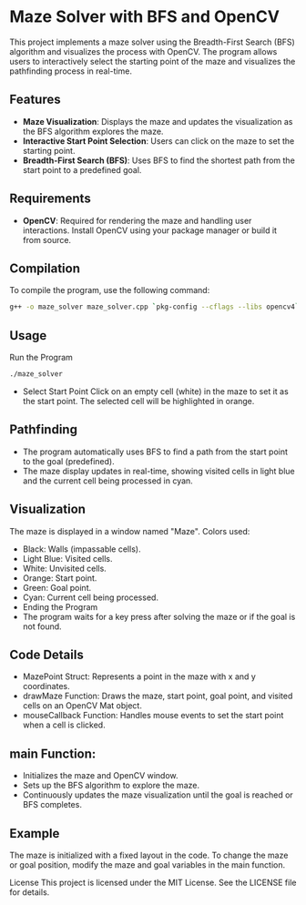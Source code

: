 # Maze Solver with BFS and OpenCV

This project implements a maze solver using the Breadth-First Search (BFS) algorithm and visualizes the process with OpenCV. The program allows users to interactively select the starting point of the maze and visualizes the pathfinding process in real-time.

## Features

- **Maze Visualization**: Displays the maze and updates the visualization as the BFS algorithm explores the maze.
- **Interactive Start Point Selection**: Users can click on the maze to set the starting point.
- **Breadth-First Search (BFS)**: Uses BFS to find the shortest path from the start point to a predefined goal.

## Requirements

- **OpenCV**: Required for rendering the maze and handling user interactions. Install OpenCV using your package manager or build it from source.

## Compilation

To compile the program, use the following command:

```sh
g++ -o maze_solver maze_solver.cpp `pkg-config --cflags --libs opencv4`
```
## Usage
Run the Program
```sh
./maze_solver
```
- Select Start Point
 Click on an empty cell (white) in the maze to set it as the start point. The selected cell will be highlighted in orange.

## Pathfinding
- The program automatically uses BFS to find a path from the start point to the goal (predefined).
- The maze display updates in real-time, showing visited cells in light blue and the current cell being processed in cyan.
## Visualization
The maze is displayed in a window named "Maze". Colors used:

- Black: Walls (impassable cells).
- Light Blue: Visited cells.
- White: Unvisited cells.
- Orange: Start point.
- Green: Goal point.
- Cyan: Current cell being processed.
- Ending the Program
- The program waits for a key press after solving the maze or if the goal is not found.

## Code Details
- MazePoint Struct: Represents a point in the maze with x and y coordinates.
- drawMaze Function: Draws the maze, start point, goal point, and visited cells on an OpenCV Mat object.
- mouseCallback Function: Handles mouse events to set the start point when a cell is clicked.
## main Function:
- Initializes the maze and OpenCV window.
- Sets up the BFS algorithm to explore the maze.
- Continuously updates the maze visualization until the goal is reached or BFS completes.
## Example
The maze is initialized with a fixed layout in the code. To change the maze or goal position, modify the maze and goal variables in the main function.

License
This project is licensed under the MIT License. See the LICENSE file for details.
